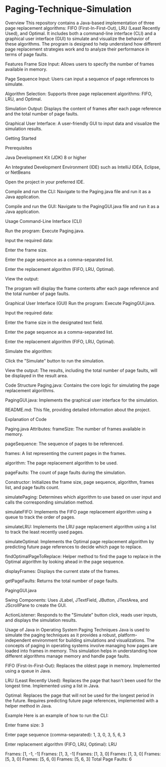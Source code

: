 # Paging-Technique-Simulation

Overview
This repository contains a Java-based implementation of three page replacement algorithms: FIFO (First-In-First-Out), LRU (Least Recently Used), and Optimal. It includes both a command-line interface (CLI) and a graphical user interface (GUI) to simulate and visualize the behavior of these algorithms. The program is designed to help understand how different page replacement strategies work and to analyze their performance in terms of page faults.

Features
Frame Size Input: Allows users to specify the number of frames available in memory.

Page Sequence Input: Users can input a sequence of page references to simulate.

Algorithm Selection: Supports three page replacement algorithms: FIFO, LRU, and Optimal.

Simulation Output: Displays the content of frames after each page reference and the total number of page faults.

Graphical User Interface: A user-friendly GUI to input data and visualize the simulation results.

Getting Started

Prerequisites

Java Development Kit (JDK) 8 or higher

An Integrated Development Environment (IDE) such as IntelliJ IDEA, Eclipse, or NetBeans

Open the project in your preferred IDE.

Compile and run the CLI:
Navigate to the Paging.java file and run it as a Java application.

Compile and run the GUI:
Navigate to the PagingGUI.java file and run it as a Java application.

Usage
Command-Line Interface (CLI)

Run the program:
Execute Paging.java.

Input the required data:

Enter the frame size.

Enter the page sequence as a comma-separated list.

Enter the replacement algorithm (FIFO, LRU, Optimal).

View the output:

The program will display the frame contents after each page reference and the total number of page faults.

Graphical User Interface (GUI)
Run the program:
Execute PagingGUI.java.

Input the required data:

Enter the frame size in the designated text field.

Enter the page sequence as a comma-separated list.

Enter the replacement algorithm (FIFO, LRU, Optimal).

Simulate the algorithm:

Click the "Simulate" button to run the simulation.

View the output:
The results, including the total number of page faults, will be displayed in the result area.

Code Structure
Paging.java: Contains the core logic for simulating the page replacement algorithms.

PagingGUI.java: Implements the graphical user interface for the simulation.

README.md: This file, providing detailed information about the project.

Explanation of Code

Paging.java
Attributes:
frameSize: The number of frames available in memory.

pageSequence: The sequence of pages to be referenced.

frames: A list representing the current pages in the frames.

algorithm: The page replacement algorithm to be used.

pageFaults: The count of page faults during the simulation.

Constructor: Initializes the frame size, page sequence, algorithm, frames list, and page faults count.

simulatePaging: Determines which algorithm to use based on user input and calls the corresponding simulation method.

simulateFIFO: Implements the FIFO page replacement algorithm using a queue to track the order of pages.

simulateLRU: Implements the LRU page replacement algorithm using a list to track the least recently used pages.

simulateOptimal: Implements the Optimal page replacement algorithm by predicting future page references to decide which page to replace.

findOptimalPageToReplace: Helper method to find the page to replace in the Optimal algorithm by looking ahead in the page sequence.

displayFrames: Displays the current state of the frames.

getPageFaults: Returns the total number of page faults.

PagingGUI.java

Swing Components: Uses JLabel, JTextField, JButton, JTextArea, and JScrollPane to create the GUI.

ActionListener: Responds to the "Simulate" button click, reads user inputs, and displays the simulation results.

Usage of Java in Operating System Paging Techniques
Java is used to simulate the paging techniques as it provides a robust, platform-independent environment for building simulations and visualizations. The concepts of paging in operating systems involve managing how pages are loaded into frames in memory. This simulation helps in understanding how different algorithms manage memory and handle page faults.

FIFO (First-In-First-Out): Replaces the oldest page in memory. Implemented using a queue in Java.

LRU (Least Recently Used): Replaces the page that hasn't been used for the longest time. Implemented using a list in Java.

Optimal: Replaces the page that will not be used for the longest period in the future. Requires predicting future page references, implemented with a helper method in Java.

Example
Here is an example of how to run the CLI:

Enter frame size: 3

Enter page sequence (comma-separated): 1, 3, 0, 3, 5, 6, 3

Enter replacement algorithm (FIFO, LRU, Optimal): LRU

Frames: [1, -1, -1]
Frames: [1, 3, -1]
Frames: [1, 3, 0]
Frames: [1, 3, 0]
Frames: [5, 3, 0]
Frames: [5, 6, 0]
Frames: [5, 6, 3]
Total Page Faults: 6
